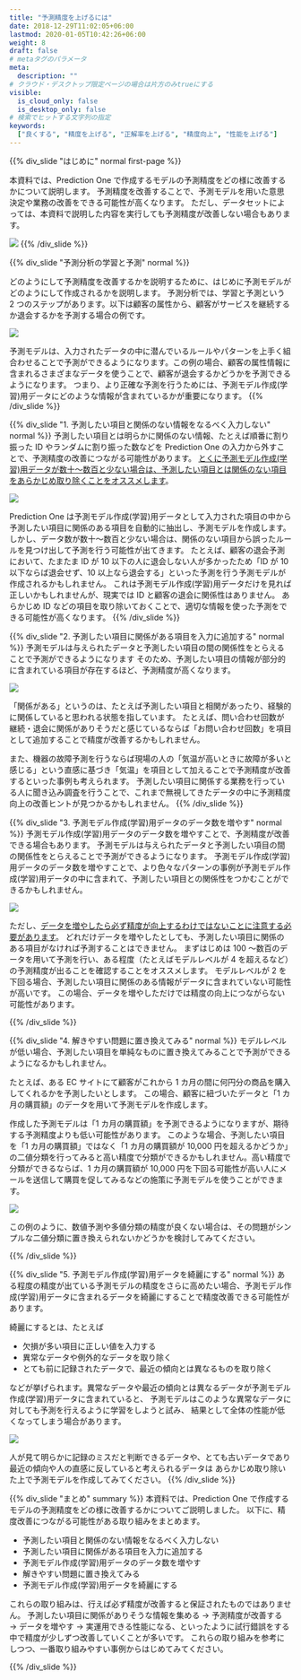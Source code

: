 ```yaml
---
title: "予測精度を上げるには"
date: 2018-12-29T11:02:05+06:00
lastmod: 2020-01-05T10:42:26+06:00
weight: 8
draft: false
# metaタグのパラメータ
meta:
  description: ""
# クラウド・デスクトップ限定ページの場合は片方のみtrueにする
visible:
  is_cloud_only: false
  is_desktop_only: false
# 検索でヒットする文字列の指定
keywords:
  ["良くする", "精度を上げる", "正解率を上げる", "精度向上", "性能を上げる"]
---
```


{{% div_slide "はじめに" normal first-page %}}

本資料では、Prediction One で作成するモデルの予測精度をどの様に改善するかについて説明します。
予測精度を改善することで、予測モデルを用いた意思決定や業務の改善をできる可能性が高くなります。
ただし、データセットによっては、本資料で説明した内容を実行しても予測精度が改善しない場合もあります。

![](img/t_slide2.png)
{{% /div_slide %}}

{{% div_slide "予測分析の学習と予測" normal %}}

どのようにして予測精度を改善するかを説明するために、はじめに予測モデルがどのようにして作成されるかを説明します。
予測分析では、学習と予測という 2 つのステップがあります。以下は顧客の属性から、顧客がサービスを継続するか退会するかを予測する場合の例です。

![](img/t_slide3.png)

予測モデルは、入力されたデータの中に潜んでいるルールやパターンを上手く組合わせることで予測ができるようになります。この例の場合、顧客の属性情報に含まれるさまざまなデータを使うことで、顧客が退会するかどうかを予測できるようになります。
つまり、より正確な予測を行うためには、予測モデル作成(学習)用データにどのような情報が含まれているかが重要になります。
{{% /div_slide %}}

{{% div_slide "1. 予測したい項目と関係のない情報をなるべく入力しない" normal %}}
予測したい項目とは明らかに関係のない情報、たとえば順番に割り振った ID やランダムに割り振った数などを Prediction One の入力から外すことで、予測精度の改善につながる可能性があります。
<u>とくに予測モデル作成(学習)用データが数十～数百と少ない場合は、予測したい項目とは関係のない項目をあらかじめ取り除くことをオススメします</u>。

![](img/t_slide4.png)

Prediction One は予測モデル作成(学習)用データとして入力された項目の中から予測したい項目に関係のある項目を自動的に抽出し、予測モデルを作成します。
しかし、データ数が数十～数百と少ない場合は、関係のない項目から誤ったルールを見つけ出して予測を行う可能性が出てきます。
たとえば、顧客の退会予測において、たまたま ID が 10 以下の人に退会しない人が多かったため「ID が 10 以下ならば退会せず、10 以上なら退会する」といった予測を行う予測モデルが作成されるかもしれません。
これは予測モデル作成(学習)用データだけを見れば正しいかもしれませんが、現実では ID と顧客の退会に関係性はありません。
あらかじめ ID などの項目を取り除いておくことで、適切な情報を使った予測をできる可能性が高くなります。
{{% /div_slide %}}

{{% div_slide "2. 予測したい項目に関係がある項目を入力に追加する" normal %}}
予測モデルは与えられたデータと予測したい項目の間の関係性をとらえることで予測ができるようになります
そのため、予測したい項目の情報が部分的に含まれている項目が存在するほど、予測精度が高くなります。

![](img/t_slide5.png)

「関係がある」というのは、たとえば予測したい項目と相関があったり、経験的に関係していると思われる状態を指しています。
たとえば、問い合わせ回数が継続・退会に関係がありそうだと感じているならば「お問い合わせ回数」を項目として追加することで精度が改善するかもしれません。

また、機器の故障予測を行うならば現場の人の「気温が高いときに故障が多いと感じる」という直感に基づき「気温」を項目として加えることで予測精度が改善するといった事例も考えられます。
予測したい項目に関係する業務を行っている人に聞き込み調査を行うことで、これまで無視してきたデータの中に予測精度向上の改善ヒントが見つかるかもしれません。
{{% /div_slide %}}

{{% div_slide "3. 予測モデル作成(学習)用データのデータ数を増やす" normal %}}
予測モデル作成(学習)用データのデータ数を増やすことで、予測精度が改善できる場合もあります。
予測モデルは与えられたデータと予測したい項目の間の関係性をとらえることで予測ができるようになります。
予測モデル作成(学習)用データのデータ数を増やすことで、より色々なパターンの事例が予測モデル作成(学習)用データの中に含まれて、予測したい項目との関係性をつかむことができるかもしれません。

![](img/t_slide6.png)

ただし、<u>データを増やしたら必ず精度が向上するわけではないことに注意する必要があります</u>。
どれだけデータを増やしたとしても、予測したい項目に関係のある項目がなければ予測することはできません。
まずはじめは 100 ～数百のデータを用いて予測を行い、ある程度（たとえばモデルレベルが 4 を超えるなど）の予測精度が出ることを確認することをオススメします。
モデルレベルが 2 を下回る場合、予測したい項目に関係のある情報がデータに含まれていない可能性が高いです。
この場合、データを増やしただけでは精度の向上につながらない可能性があります。

{{% /div_slide %}}

{{% div_slide "4. 解きやすい問題に置き換えてみる" normal %}}
モデルレベルが低い場合、予測したい項目を単純なものに置き換えてみることで予測ができるようになるかもしれません。

たとえば、ある EC サイトにて顧客がこれから 1 カ月の間に何円分の商品を購入してくれるかを予測したいとします。
この場合、顧客に紐づいたデータと「1 カ月の購買額」のデータを用いて予測モデルを作成します。

作成した予測モデルは「1 カ月の購買額」を予測できるようになりますが、期待する予測精度よりも低い可能性があります。
このような場合、予測したい項目を「1 カ月の購買額」ではなく「1 カ月の購買額が 10,000 円を超えるかどうか」の二値分類を行ってみると高い精度で分類ができるかもしれません。高い精度で分類ができるならば、1 カ月の購買額が 10,000 円を下回る可能性が高い人にメールを送信して購買を促してみるなどの施策に予測モデルを使うことができます。

![](img/t_slide8.png)

この例のように、数値予測や多値分類の精度が良くない場合は、その問題がシンプルな二値分類に置き換えられないかどうかを検討してみてください。

{{% /div_slide %}}

{{% div_slide "5. 予測モデル作成(学習)用データを綺麗にする" normal %}}
ある程度の精度が出ている予測モデルの精度をさらに高めたい場合、予測モデル作成(学習)用データに含まれるデータを綺麗にすることで精度改善できる可能性があります。

綺麗にするとは、たとえば

- 欠損が多い項目に正しい値を入力する
- 異常なデータや例外的なデータを取り除く
- とても前に記録されたデータで、最近の傾向とは異なるものを取り除く

などが挙げられます。異常なデータや最近の傾向とは異なるデータが予測モデル作成(学習)用データに含まれていると、
予測モデルはこのような異常なデータに対しても予測を行えるように学習をしようと試み、
結果として全体の性能が低くなってしまう場合があります。

![](img/t_slide9.png)

人が見て明らかに記録のミスだと判断できるデータや、とても古いデータであり最近の傾向や人の直感に反していると考えられるデータは
あらかじめ取り除いた上で予測モデルを作成してみてください。
{{% /div_slide %}}

{{% div_slide "まとめ" summary %}}
本資料では、Prediction One で作成するモデルの予測精度をどの様に改善するかについてご説明しました。
以下に、精度改善につながる可能性がある取り組みをまとめます。

- 予測したい項目と関係のない情報をなるべく入力しない
- 予測したい項目に関係がある項目を入力に追加する
- 予測モデル作成(学習)用データのデータ数を増やす
- 解きやすい問題に置き換えてみる
- 予測モデル作成(学習)用データを綺麗にする

これらの取り組みは、行えば必ず精度が改善すると保証されたものではありません。
予測したい項目に関係がありそうな情報を集める → 予測精度が改善する → データを増やす → 実運用できる性能になる、といったように試行錯誤をする中で精度が少しずつ改善していくことが多いです。
これらの取り組みを参考にしつつ、一番取り組みやすい事例からはじめてみてください。

{{% /div_slide %}}
